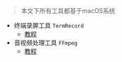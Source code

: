 > 本文下所有工具都基于macOS系统

* 终端录屏工具 `TermRecord ` 
	* [教程](https://www.linuxidc.com/Linux/2019-04/157925.htm)
* 音视频处理工具 `FFmpeg`
	* [教程](https://www.jianshu.com/p/ddafe46827b7)